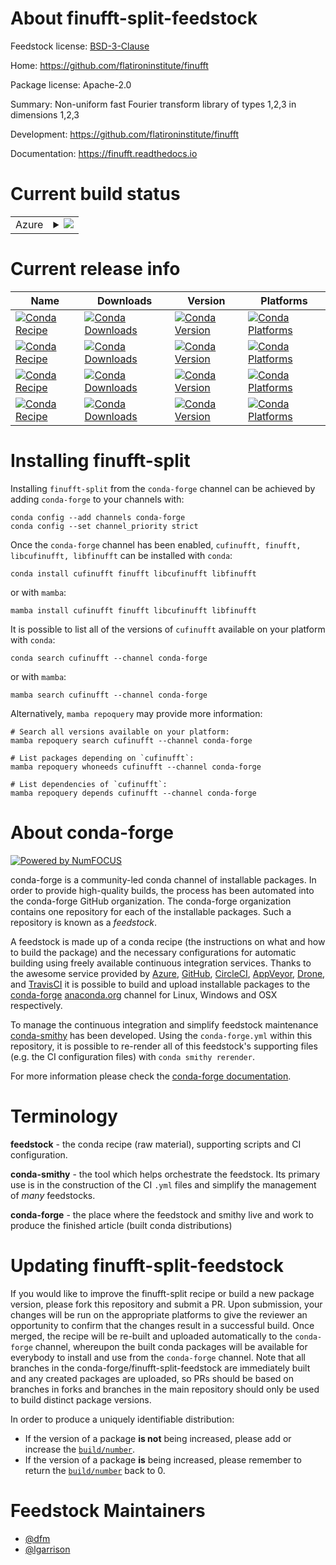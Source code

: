 About finufft-split-feedstock
=============================

Feedstock license: [BSD-3-Clause](https://github.com/conda-forge/finufft-split-feedstock/blob/main/LICENSE.txt)

Home: https://github.com/flatironinstitute/finufft

Package license: Apache-2.0

Summary: Non-uniform fast Fourier transform library of types 1,2,3 in dimensions 1,2,3

Development: https://github.com/flatironinstitute/finufft

Documentation: https://finufft.readthedocs.io

Current build status
====================


<table>
    
  <tr>
    <td>Azure</td>
    <td>
      <details>
        <summary>
          <a href="https://dev.azure.com/conda-forge/feedstock-builds/_build/latest?definitionId=22297&branchName=main">
            <img src="https://dev.azure.com/conda-forge/feedstock-builds/_apis/build/status/finufft-split-feedstock?branchName=main">
          </a>
        </summary>
        <table>
          <thead><tr><th>Variant</th><th>Status</th></tr></thead>
          <tbody><tr>
              <td>linux_64_cuda_compilerNonecuda_compiler_versionNonecxx_compiler_version12</td>
              <td>
                <a href="https://dev.azure.com/conda-forge/feedstock-builds/_build/latest?definitionId=22297&branchName=main">
                  <img src="https://dev.azure.com/conda-forge/feedstock-builds/_apis/build/status/finufft-split-feedstock?branchName=main&jobName=linux&configuration=linux%20linux_64_cuda_compilerNonecuda_compiler_versionNonecxx_compiler_version12" alt="variant">
                </a>
              </td>
            </tr><tr>
              <td>linux_64_cuda_compilernvcccuda_compiler_version11.8cxx_compiler_version11</td>
              <td>
                <a href="https://dev.azure.com/conda-forge/feedstock-builds/_build/latest?definitionId=22297&branchName=main">
                  <img src="https://dev.azure.com/conda-forge/feedstock-builds/_apis/build/status/finufft-split-feedstock?branchName=main&jobName=linux&configuration=linux%20linux_64_cuda_compilernvcccuda_compiler_version11.8cxx_compiler_version11" alt="variant">
                </a>
              </td>
            </tr><tr>
              <td>osx_64</td>
              <td>
                <a href="https://dev.azure.com/conda-forge/feedstock-builds/_build/latest?definitionId=22297&branchName=main">
                  <img src="https://dev.azure.com/conda-forge/feedstock-builds/_apis/build/status/finufft-split-feedstock?branchName=main&jobName=osx&configuration=osx%20osx_64_" alt="variant">
                </a>
              </td>
            </tr><tr>
              <td>osx_arm64</td>
              <td>
                <a href="https://dev.azure.com/conda-forge/feedstock-builds/_build/latest?definitionId=22297&branchName=main">
                  <img src="https://dev.azure.com/conda-forge/feedstock-builds/_apis/build/status/finufft-split-feedstock?branchName=main&jobName=osx&configuration=osx%20osx_arm64_" alt="variant">
                </a>
              </td>
            </tr><tr>
              <td>win_64_cuda_compilerNonecuda_compiler_versionNone</td>
              <td>
                <a href="https://dev.azure.com/conda-forge/feedstock-builds/_build/latest?definitionId=22297&branchName=main">
                  <img src="https://dev.azure.com/conda-forge/feedstock-builds/_apis/build/status/finufft-split-feedstock?branchName=main&jobName=win&configuration=win%20win_64_cuda_compilerNonecuda_compiler_versionNone" alt="variant">
                </a>
              </td>
            </tr><tr>
              <td>win_64_cuda_compilernvcccuda_compiler_version11.8</td>
              <td>
                <a href="https://dev.azure.com/conda-forge/feedstock-builds/_build/latest?definitionId=22297&branchName=main">
                  <img src="https://dev.azure.com/conda-forge/feedstock-builds/_apis/build/status/finufft-split-feedstock?branchName=main&jobName=win&configuration=win%20win_64_cuda_compilernvcccuda_compiler_version11.8" alt="variant">
                </a>
              </td>
            </tr>
          </tbody>
        </table>
      </details>
    </td>
  </tr>
</table>

Current release info
====================

| Name | Downloads | Version | Platforms |
| --- | --- | --- | --- |
| [![Conda Recipe](https://img.shields.io/badge/recipe-cufinufft-green.svg)](https://anaconda.org/conda-forge/cufinufft) | [![Conda Downloads](https://img.shields.io/conda/dn/conda-forge/cufinufft.svg)](https://anaconda.org/conda-forge/cufinufft) | [![Conda Version](https://img.shields.io/conda/vn/conda-forge/cufinufft.svg)](https://anaconda.org/conda-forge/cufinufft) | [![Conda Platforms](https://img.shields.io/conda/pn/conda-forge/cufinufft.svg)](https://anaconda.org/conda-forge/cufinufft) |
| [![Conda Recipe](https://img.shields.io/badge/recipe-finufft-green.svg)](https://anaconda.org/conda-forge/finufft) | [![Conda Downloads](https://img.shields.io/conda/dn/conda-forge/finufft.svg)](https://anaconda.org/conda-forge/finufft) | [![Conda Version](https://img.shields.io/conda/vn/conda-forge/finufft.svg)](https://anaconda.org/conda-forge/finufft) | [![Conda Platforms](https://img.shields.io/conda/pn/conda-forge/finufft.svg)](https://anaconda.org/conda-forge/finufft) |
| [![Conda Recipe](https://img.shields.io/badge/recipe-libcufinufft-green.svg)](https://anaconda.org/conda-forge/libcufinufft) | [![Conda Downloads](https://img.shields.io/conda/dn/conda-forge/libcufinufft.svg)](https://anaconda.org/conda-forge/libcufinufft) | [![Conda Version](https://img.shields.io/conda/vn/conda-forge/libcufinufft.svg)](https://anaconda.org/conda-forge/libcufinufft) | [![Conda Platforms](https://img.shields.io/conda/pn/conda-forge/libcufinufft.svg)](https://anaconda.org/conda-forge/libcufinufft) |
| [![Conda Recipe](https://img.shields.io/badge/recipe-libfinufft-green.svg)](https://anaconda.org/conda-forge/libfinufft) | [![Conda Downloads](https://img.shields.io/conda/dn/conda-forge/libfinufft.svg)](https://anaconda.org/conda-forge/libfinufft) | [![Conda Version](https://img.shields.io/conda/vn/conda-forge/libfinufft.svg)](https://anaconda.org/conda-forge/libfinufft) | [![Conda Platforms](https://img.shields.io/conda/pn/conda-forge/libfinufft.svg)](https://anaconda.org/conda-forge/libfinufft) |

Installing finufft-split
========================

Installing `finufft-split` from the `conda-forge` channel can be achieved by adding `conda-forge` to your channels with:

```
conda config --add channels conda-forge
conda config --set channel_priority strict
```

Once the `conda-forge` channel has been enabled, `cufinufft, finufft, libcufinufft, libfinufft` can be installed with `conda`:

```
conda install cufinufft finufft libcufinufft libfinufft
```

or with `mamba`:

```
mamba install cufinufft finufft libcufinufft libfinufft
```

It is possible to list all of the versions of `cufinufft` available on your platform with `conda`:

```
conda search cufinufft --channel conda-forge
```

or with `mamba`:

```
mamba search cufinufft --channel conda-forge
```

Alternatively, `mamba repoquery` may provide more information:

```
# Search all versions available on your platform:
mamba repoquery search cufinufft --channel conda-forge

# List packages depending on `cufinufft`:
mamba repoquery whoneeds cufinufft --channel conda-forge

# List dependencies of `cufinufft`:
mamba repoquery depends cufinufft --channel conda-forge
```


About conda-forge
=================

[![Powered by
NumFOCUS](https://img.shields.io/badge/powered%20by-NumFOCUS-orange.svg?style=flat&colorA=E1523D&colorB=007D8A)](https://numfocus.org)

conda-forge is a community-led conda channel of installable packages.
In order to provide high-quality builds, the process has been automated into the
conda-forge GitHub organization. The conda-forge organization contains one repository
for each of the installable packages. Such a repository is known as a *feedstock*.

A feedstock is made up of a conda recipe (the instructions on what and how to build
the package) and the necessary configurations for automatic building using freely
available continuous integration services. Thanks to the awesome service provided by
[Azure](https://azure.microsoft.com/en-us/services/devops/), [GitHub](https://github.com/),
[CircleCI](https://circleci.com/), [AppVeyor](https://www.appveyor.com/),
[Drone](https://cloud.drone.io/welcome), and [TravisCI](https://travis-ci.com/)
it is possible to build and upload installable packages to the
[conda-forge](https://anaconda.org/conda-forge) [anaconda.org](https://anaconda.org/)
channel for Linux, Windows and OSX respectively.

To manage the continuous integration and simplify feedstock maintenance
[conda-smithy](https://github.com/conda-forge/conda-smithy) has been developed.
Using the ``conda-forge.yml`` within this repository, it is possible to re-render all of
this feedstock's supporting files (e.g. the CI configuration files) with ``conda smithy rerender``.

For more information please check the [conda-forge documentation](https://conda-forge.org/docs/).

Terminology
===========

**feedstock** - the conda recipe (raw material), supporting scripts and CI configuration.

**conda-smithy** - the tool which helps orchestrate the feedstock.
                   Its primary use is in the construction of the CI ``.yml`` files
                   and simplify the management of *many* feedstocks.

**conda-forge** - the place where the feedstock and smithy live and work to
                  produce the finished article (built conda distributions)


Updating finufft-split-feedstock
================================

If you would like to improve the finufft-split recipe or build a new
package version, please fork this repository and submit a PR. Upon submission,
your changes will be run on the appropriate platforms to give the reviewer an
opportunity to confirm that the changes result in a successful build. Once
merged, the recipe will be re-built and uploaded automatically to the
`conda-forge` channel, whereupon the built conda packages will be available for
everybody to install and use from the `conda-forge` channel.
Note that all branches in the conda-forge/finufft-split-feedstock are
immediately built and any created packages are uploaded, so PRs should be based
on branches in forks and branches in the main repository should only be used to
build distinct package versions.

In order to produce a uniquely identifiable distribution:
 * If the version of a package **is not** being increased, please add or increase
   the [``build/number``](https://docs.conda.io/projects/conda-build/en/latest/resources/define-metadata.html#build-number-and-string).
 * If the version of a package **is** being increased, please remember to return
   the [``build/number``](https://docs.conda.io/projects/conda-build/en/latest/resources/define-metadata.html#build-number-and-string)
   back to 0.

Feedstock Maintainers
=====================

* [@dfm](https://github.com/dfm/)
* [@lgarrison](https://github.com/lgarrison/)

